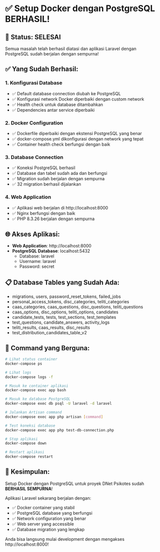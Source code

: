 # ✅ Setup Docker dengan PostgreSQL BERHASIL!

## 🎉 Status: SELESAI

Semua masalah telah berhasil diatasi dan aplikasi Laravel dengan PostgreSQL sudah berjalan dengan sempurna!

## ✅ Yang Sudah Berhasil:

### 1. **Konfigurasi Database**
- ✅ Default database connection diubah ke PostgreSQL
- ✅ Konfigurasi network Docker diperbaiki dengan custom network
- ✅ Health check untuk database ditambahkan
- ✅ Dependencies antar service diperbaiki

### 2. **Docker Configuration**
- ✅ Dockerfile diperbaiki dengan ekstensi PostgreSQL yang benar
- ✅ docker-compose.yml dikonfigurasi dengan network yang tepat
- ✅ Container health check berfungsi dengan baik

### 3. **Database Connection**
- ✅ Koneksi PostgreSQL berhasil
- ✅ Database dan tabel sudah ada dan berfungsi
- ✅ Migration sudah berjalan dengan sempurna
- ✅ 32 migration berhasil dijalankan

### 4. **Web Application**
- ✅ Aplikasi web berjalan di http://localhost:8000
- ✅ Nginx berfungsi dengan baik
- ✅ PHP 8.3.26 berjalan dengan sempurna

## 🌐 Akses Aplikasi:

- **Web Application**: http://localhost:8000
- **PostgreSQL Database**: localhost:5432
  - Database: laravel
  - Username: laravel
  - Password: secret

## 📋 Database Tables yang Sudah Ada:
- migrations, users, password_reset_tokens, failed_jobs
- personal_access_tokens, disc_categories, teliti_categories
- caas_categories, caas_questions, disc_questions, teliti_questions
- caas_options, disc_options, teliti_options, candidates
- candidate_tests, tests, test_sections, test_templates
- test_questions, candidate_answers, activity_logs
- teliti_results, caas_results, disc_results
- test_distribution_candidates_table_v2

## 🚀 Command yang Berguna:

```bash
# Lihat status container
docker-compose ps

# Lihat logs
docker-compose logs -f

# Masuk ke container aplikasi
docker-compose exec app bash

# Masuk ke database PostgreSQL
docker-compose exec db psql -U laravel -d laravel

# Jalankan Artisan command
docker-compose exec app php artisan [command]

# Test koneksi database
docker-compose exec app php test-db-connection.php

# Stop aplikasi
docker-compose down

# Restart aplikasi
docker-compose restart
```

## 🎯 Kesimpulan:

Setup Docker dengan PostgreSQL untuk proyek DNet Psikotes sudah **BERHASIL SEMPURNA**! 

Aplikasi Laravel sekarang berjalan dengan:
- ✅ Docker container yang stabil
- ✅ PostgreSQL database yang berfungsi
- ✅ Network configuration yang benar
- ✅ Web server yang accessible
- ✅ Database migration yang lengkap

Anda bisa langsung mulai development dengan mengakses http://localhost:8000!





